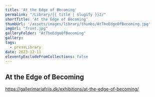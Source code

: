 ```yaml
---
title: 'At the Edge of Becoming'
permalink: "/Library/{{ title | slugify }}2/"
shortTitle: 'At the Edge of Becoming'
thumbUrl: '/assets/images/library/thumbs/AtTheEdgeOfBecoming.jpg'
imgUrl: "front.jpg"
galleryFolder: "AtTheEdgeOfBecoming"
gallery:
tags:
  - pressLibrary
date: 2023-12-11
eleventyExcludeFromCollections: false
---
```



<div class="Txt">
  <h2>At the Edge of Becoming</h2>
  <p><a href="https://gallerimariafriis.dk/exhibitions/at-the-edge-of-becoming/" target="_blank">https://gallerimariafriis.dk/exhibitions/at-the-edge-of-becoming/</a></p>
</div>